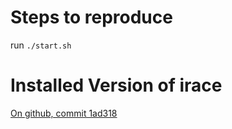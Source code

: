 # Steps to reproduce

run `./start.sh`

# Installed Version of irace

[On github, commit 1ad318](https://github.com/MLopez-Ibanez/irace/tree/1ad31857cf6668c74f78bfab289f3883e8d10656)
